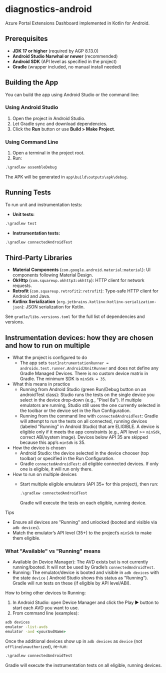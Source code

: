 # diagnostics-android

Azure Portal Extensions Dashboard implemented in Kotlin for Android.

## Prerequisites

- **JDK 17 or higher** (required by AGP 8.13.0)
- **Android Studio Narwhal or newer** (recommended)
- **Android SDK** (API level as specified in the project)
- **Gradle** (wrapper included, no manual install needed)

## Building the App

You can build the app using Android Studio or the command line:

### Using Android Studio

1. Open the project in Android Studio.
2. Let Gradle sync and download dependencies.
3. Click the **Run** button or use **Build > Make Project**.

### Using Command Line

1. Open a terminal in the project root.
2. Run:

```cmd
.\gradlew assembleDebug
```

The APK will be generated in `app\build\outputs\apk\debug`.

## Running Tests

To run unit and instrumentation tests:

- **Unit tests:**

```cmd
.\gradlew test
```

- **Instrumentation tests:**

```cmd
.\gradlew connectedAndroidTest
```

## Third-Party Libraries

- **Material Components** (`com.google.android.material:material`): UI components following Material
  Design.
- **OkHttp** (`com.squareup.okhttp3:okhttp`): HTTP client for network requests.
- **Retrofit** (`com.squareup.retrofit2:retrofit`): Type-safe HTTP client for Android and Java.
- **Kotlinx Serialization** (`org.jetbrains.kotlinx:kotlinx-serialization-json`): JSON serialization
  for Kotlin.

See `gradle/libs.versions.toml` for the full list of dependencies and versions.

## Instrumentation devices: how they are chosen and how to run on multiple

- What the project is configured to do
    - The app sets `testInstrumentationRunner = androidx.test.runner.AndroidJUnitRunner` and does
      not define any Gradle Managed Devices. There is no custom device matrix in Gradle. The minimum
      SDK is `minSdk = 35`.
- What this means in practice
    - Running from Android Studio (green Run/Debug button on an androidTest class): Studio runs the
      tests on the single device you select in the device drop‑down (e.g., "Pixel 8a"). If multiple
      emulators are running, Studio still uses the one currently selected in the toolbar or the
      device set in the Run Configuration.
    - Running from the command line with `connectedAndroidTest`: Gradle will attempt to run the
      tests on all connected, running devices (labeled "Running" in Android Studio) that are
      ELIGIBLE. A device is eligible only if it meets the app constraints (e.g., API level >=
      `minSdk`, correct ABI/system image). Devices below API 35 are skipped because this app’s
      `minSdk` is 35.
- How the device is chosen
    - Android Studio: the device selected in the device chooser (top toolbar) or specified in the
      Run Configuration.
    - Gradle `connectedAndroidTest`: all eligible connected devices. If only one is eligible, it
      will run only there.
- How to run on multiple devices
    - Start multiple eligible emulators (API 35+ for this project), then run:

       ```cmd
       .\gradlew connectedAndroidTest
       ```

      Gradle will execute the tests on each eligible, running device.

Tips

- Ensure all devices are "Running" and unlocked (booted and visible via `adb devices`).
- Match the emulator’s API level (35+) to the project’s `minSdk` to make them eligible.

### What "Available" vs "Running" means

- Available (in Device Manager): The AVD exists but is not currently running/booted. It will not be
  used by Gradle’s `connectedAndroidTest`.
- Running: The emulator/device is booted and visible in `adb devices` with the state `device` (
  Android Studio shows this status as "Running"). Gradle will run tests on these (if eligible by API
  level/ABI).

How to bring other devices to Running:

1) In Android Studio: open Device Manager and click the Play ▶ button to start each AVD you want to
   use.
2) From command line (examples):

```cmd
adb devices
emulator -list-avds
emulator -avd <yourAvdName>
```

Once the additional devices show up in `adb devices` as `device` (not `offline`/`unauthorized`),
re-run:

```cmd
.\gradlew connectedAndroidTest
```

Gradle will execute the instrumentation tests on all eligible, running devices.

